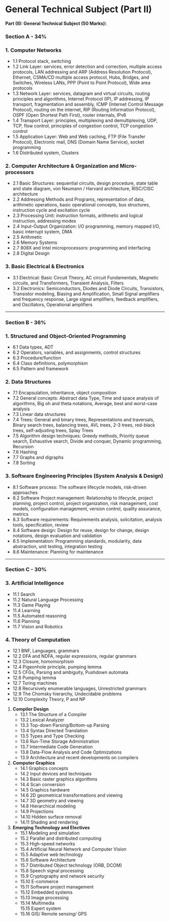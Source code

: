 # General Technical Subject (Part II)

**Part (II): General Technical Subject (50 Marks)**\


### **Section A - 34%**

### **1. Computer Networks**

* 1.1 Protocol stack, switching
* 1.2 Link Layer: services, error detection and correction, multiple access protocols, LAN addressing and ARP (Address Resolution Protocol), Ethernet, CSMA/CD multiple access protocol, Hubs, Bridges, and Switches, Wireless LANs, PPP (Point to Point Protocol), Wide area protocols
* 1.3 Network Layer: services, datagram and virtual circuits, routing principles and algorithms, Internet Protocol (IP), IP addressing, IP transport, fragmentation and assembly, ICMP (Internet Control Message Protocol), routing on the internet, RIP (Routing Information Protocol), OSPF (Open Shortest Path First), router internals, IPv6
* 1.4 Transport Layer: principles, multiplexing and demultiplexing, UDP, TCP, flow control, principles of congestion control, TCP congestion control
* 1.5 Application Layer: Web and Web caching, FTP (File Transfer Protocol), Electronic mail, DNS (Domain Name Service), socket programming
* 1.6 Distributed system, Clusters

### 2. **Computer Architecture & Organization and Micro-processors**

* 2.1 Basic Structures: sequential circuits, design procedure, state table and state diagram, von Neumann / Harvard architecture, RISC/CISC architecture
* 2.2 Addressing Methods and Programs, representation of data, arithmetic operations, basic operational concepts, bus structures, instruction cycle and excitation cycle
* 2.3 Processing Unit: instruction formats, arithmetic and logical instruction, addressing modes
* 2.4 Input-Output Organization: I/O programming, memory mapped I/O, basic interrupt system, DMA
* 2.5 Arithmetic
* 2.6 Memory Systems
* 2.7 808X and Intel microprocessors: programming and interfacing
* 2.8 Digital Design

### **3. Basic Electrical & Electronics**

* 3.1 Electrical: Basic Circuit Theory, AC circuit Fundamentals, Magnetic circuits, and Transformers, Transient Analysis, Filters
* 3.2 Electronics: Semiconductors, Diodes and Diode Circuits, Transistors, Transistor modeling, Biasing and Amplification, Small Signal amplifiers and frequency response, Large signal amplifiers, feedback amplifiers, and Oscillators, Operational amplifiers

***

### **Section B - 36%**

### **1. Structured and Object-Oriented Programming**

* 6.1 Data types, ADT
* 6.2 Operators, variables, and assignments, control structures
* 6.3 Procedure/function
* 6.4 Class definitions, polymorphism
* 6.5 Pattern and framework

### 2. D**ata Structures**

* 7.1 Encapsulation, inheritance, object composition
* 7.2 General concepts: Abstract data Type, Time and space analysis of algorithms, Big oh and theta notations, Average, best and worst-case analysis
* 7.3 Linear data structures
* 7.4 Trees: General and binary trees, Representations and traversals, Binary search trees, balancing trees, AVL trees, 2-3 trees, red-black trees, self-adjusting trees, Splay Trees
* 7.5 Algorithm design techniques: Greedy methods, Priority queue search, Exhaustive search, Divide and conquer, Dynamic programming, Recursion
* 7.6 Hashing
* 7.7 Graphs and digraphs
* 7.8 Sorting

### **3. Software Engineering Principles (System Analysis & Design)**

* 8.1 Software process: The software lifecycle models, risk-driven approaches
* 8.2 Software Project management: Relationship to lifecycle, project planning, project control, project organization, risk management, cost models, configuration management, version control, quality assurance, metrics
* 8.3 Software requirements: Requirements analysis, solicitation, analysis tools, specification, review
* 8.4 Software design: Design for reuse, design for change, design notations, design evaluation and validation
* 8.5 Implementation: Programming standards, modularity, data abstraction, unit testing, integration testing
* 8.6 Maintenance: Planning for maintenance

***

### **Section C - 30%**

### **3. Artificial Intelligence**

* 11.1 Search
* 11.2 Natural Language Processing
* 11.3 Game Playing
* 11.4 Learning
* 11.5 Automated reasoning
* 11.6 Planning
* 11.7 Vision and Robotics

### **4. Theory of Computation**

* 12.1 BNF, Languages, grammars
* 12.2 DFA and NDFA, regular expressions, regular grammars
* 12.3 Closure, homomorphism
* 12.4 Pigeonhole principle, pumping lemma
* 12.5 CFGs, Parsing and ambiguity, Pushdown automata
* 12.6 Pumping lemma
* 12.7 Turing machines
* 12.8 Recursively enumerable languages, Unrestricted grammars
* 12.9 The Chomsky hierarchy, Undecidable problems
* 12.10 Complexity Theory, P and NP

1. **Compiler Design**
   * 13.1 The Structure of a Compiler
   * 13.2 Lexical Analyzer
   * 13.3 Top-down Parsing/Bottom-up Parsing
   * 13.4 Syntax Directed Translation
   * 13.5 Types and Type Checking
   * 13.6 Run-Time Storage Administration
   * 13.7 Intermediate Code Generation
   * 13.8 Data-Flow Analysis and Code Optimizations
   * 13.9 Architecture and recent developments on compilers
2. **Computer Graphics**
   * 14.1 Graphics concepts
   * 14.2 Input devices and techniques
   * 14.3 Basic raster graphics algorithms
   * 14.4 Scan conversion
   * 14.5 Graphics hardware
   * 14.6 2D geometrical transformations and viewing
   * 14.7 3D geometry and viewing
   * 14.8 Hierarchical modeling
   * 14.9 Projections
   * 14.10 Hidden surface removal
   * 14.11 Shading and rendering
3. **Emerging Technology and Electives**
   * 15.1 Modeling and simulation
   * 15.2 Parallel and distributed computing
   * 15.3 High-speed networks
   * 15.4 Artificial Neural Network and Computer Vision
   * 15.5 Adaptive web technology
   * 15.6 Software Architecture
   * 15.7 Distributed Object technology (ORB, DCOM)
   * 15.8 Speech signal processing
   * 15.9 Cryptography and network security
   * 15.10 E-commerce&#x20;
   * 15.11 Software project management&#x20;
   * 15.12 Embedded systems&#x20;
   * 15.13 Image processing&#x20;
   * 15.14 Multimedia\
     15.15 Expert system&#x20;
   * 15.16 GIS/ Remote sensing/ GPS

